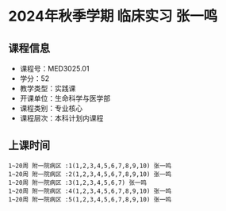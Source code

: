 # 2024年秋季学期 临床实习 张一鸣






## 课程信息

- 课程号：MED3025.01
- 学分：52
- 教学类型：实践课
- 开课单位：生命科学与医学部
- 课程类别：专业核心
- 课程层次：本科计划内课程

## 上课时间

```
1~20周 附一院病区 :1(1,2,3,4,5,6,7,8,9,10) 张一鸣
1~20周 附一院病区 :2(1,2,3,4,5,6,7,8,9,10) 张一鸣
1~20周 附一院病区 :3(1,2,3,4,5,6,7) 张一鸣
1~20周 附一院病区 :4(1,2,3,4,5,6,7,8,9,10) 张一鸣
1~20周 附一院病区 :5(1,2,3,4,5,6,7,8,9,10) 张一鸣
```

